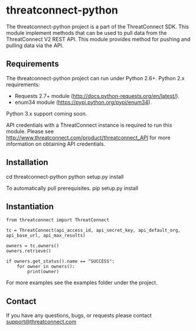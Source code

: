 threatconnect-python
=========================

The threatconnect-python project is a part of the ThreatConnect SDK.  This module implement methods that can be used to pull data from the ThreatConnect V2 REST API.  This module provides method for pushing and pulling data via the API.

Requirements
------
The threatconnect-python project can run under Python 2.6+.
Python 2.x requirements:
 * Requests 2.7+ module (http://docs.python-requests.org/en/latest/).
 * enum34 module (https://pypi.python.org/pypi/enum34).
 
Python 3.x support coming soon.

API credentials with a ThreatConnect instance is required to run this module.  Please see http://www.threatconnect.com/product/threatconnect_API for more information on obtaining API credentials.  

Installation
-----
cd threatconnect-python
python setup.py install

To automatically pull prerequisites.
pip setup.py install
  
Instantiation
-----

```
from threatconnect import ThreatConnect

tc = ThreatConnect(api_access_id, api_secret_key, api_default_org, api_base_url, api_max_results)

owners = tc.owners()
owners.retrieve()

if owners.get_status().name == "SUCCESS":
    for owner in owners():
        print(owner)
```

For more examples see the examples folder under the project.

Contact
-----
If you have any questions, bugs, or requests please contact support@threatconnect.com

